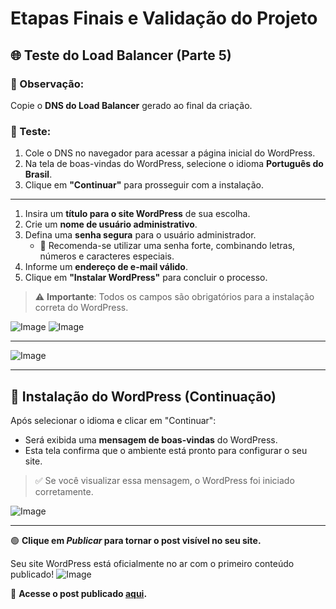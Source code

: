 #   Etapas Finais e Validação do Projeto

## 🌐 Teste do Load Balancer (Parte 5)

### 📌 Observação:
Copie o **DNS do Load Balancer** gerado ao final da criação.

### 🧪 Teste:

1. Cole o DNS no navegador para acessar a página inicial do WordPress.
2. Na tela de boas-vindas do WordPress, selecione o idioma **Português do Brasil**.
3. Clique em **"Continuar"** para prosseguir com a instalação.

---

1. Insira um **título para o site WordPress** de sua escolha.
2. Crie um **nome de usuário administrativo**.
3. Defina uma **senha segura** para o usuário administrador.
   - 🔐 Recomenda-se utilizar uma senha forte, combinando letras, números e caracteres especiais.
4. Informe um **endereço de e-mail válido**.
5. Clique em **"Instalar WordPress"** para concluir o processo.

> ⚠️ **Importante**: Todos os campos são obrigatórios para a instalação correta do WordPress.

<img src="https://github.com/user-attachments/assets/0510ef52-e289-4f31-a81a-4beff1b77469" alt="Image">
<img src="https://github.com/user-attachments/assets/4831a5f7-2920-4d11-8c34-1a4aadf8cb3c" alt="Image">

---
<img src="https://github.com/user-attachments/assets/bc15f454-3602-41ff-b493-69d3dce96303" alt="Image">

---

 ## 📝 Instalação do WordPress (Continuação)

Após selecionar o idioma e clicar em "Continuar":

- Será exibida uma **mensagem de boas-vindas** do WordPress.
- Esta tela confirma que o ambiente está pronto para configurar o seu site.

> ✅ Se você visualizar essa mensagem, o WordPress foi iniciado corretamente.


<img src="https://github.com/user-attachments/assets/14c49801-873c-488c-b095-3eee1c139d71" alt="Image">




---
🟢 **Clique em _Publicar_ para tornar o post visível no seu site.**

Seu site WordPress está oficialmente no ar com o primeiro conteúdo publicado!
<img src="https://github.com/user-attachments/assets/08705f5c-54b0-4223-a667-75ddf642c877" alt="Image">

🔗 **Acesse o post publicado [aqui](http://54.92.205.207/2025/05/08/compass-uol/).**
